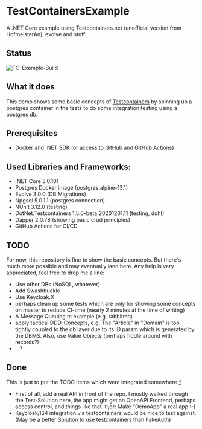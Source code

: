 
# TestContainersExample
 A .NET Core example using Testcontainers.net (unofficial version from HofmeisterAn), evolve and stuff.

## Status
![TC-Example-Build](https://github.com/Pinguwien/TestContainersExample/workflows/TC-Example-Build/badge.svg)

## What it does
This demo shows some basic concepts of [Testcontainers](https://github.com/HofmeisterAn/dotnet-testcontainers/) by spinning up a postgres container in the tests to do some integration testing using a postgres db. 

## Prerequisites
* Docker and .NET SDK (or access to GitHub and GitHub Actions)

## Used Libraries and Frameworks:
* .NET Core 5.0.101
* Postgres Docker image (postgres:alpine-13.1)
* Evolve 3.0.0 (DB Migrations)
* Npgsql 5.0.1.1 (postgres connection)
* NUnit 3.12.0 (testing)
* DotNet.Testcontainers 1.5.0-beta.20201201.11 (testing, duh!)
* Dapper 2.0.78 (showing basic crud principles)
* GitHub Actions for CI/CD

## TODO
For now, this repository is fine to show the basic concepts. But there's much more possible and may eventually land here. Any help is very appreciated, feel free to drop me a line:

* Use other DBs (NoSQL, whatever)
* Add Swashbuckle
* Use Keycloak.X
* perhaps clean up some tests which are only for showing some concepts on master to reduce CI-time (nearly 2 minutes at the time of writing)
* A Message Queuing tc example (e.g. rabbitmq)
* apply tactical DDD-Concepts, e.g. The "Article" in "Domain" is too tightly coupled to the db layer due to its ID param which is generated by the DBMS. Also, use Value Objects (perhaps fiddle around with records?)
* ...? 

## Done
This is just to put the TODO items which were integrated somewhere ;)

* First of all, add a real API in front of the repo. I mostly walked through the Test-Solution here, the app might get an OpenAPI Frontend, perhaps access control, and things like that. tl;dr: Make "DemoApp" a real app :-)
* Keycloak/IS4 integration via testcontainers would be nice to test against. (May be a better Solution to use testcontainers than [FakeAuth](https://github.com/Pinguwien/DotNetCoreFakeAuth)) 
